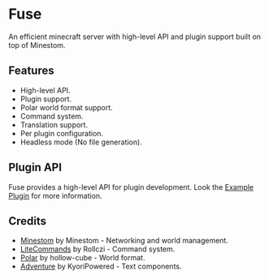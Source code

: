 # Fuse

An efficient minecraft server with high-level API and plugin support built on top of Minestom.

## Features

- High-level API.
- Plugin support.
- Polar world format support.
- Command system.
- Translation support.
- Per plugin configuration.
- Headless mode (No file generation).

## Plugin API

Fuse provides a high-level API for plugin development. Look the [Example Plugin](example_plugin) for more information.

## Credits

- [Minestom](https://github.com/Minestom/Minestom) by Minestom - Networking and world management.
- [LiteCommands](https://github.com/Rollczi/LiteCommands/) by Rollczi - Command system.
- [Polar](https://github.com/hollow-cube/polar) by hollow-cube - World format.
- [Adventure](https://github.com/KyoriPowered/adventure) by KyoriPowered - Text components.
